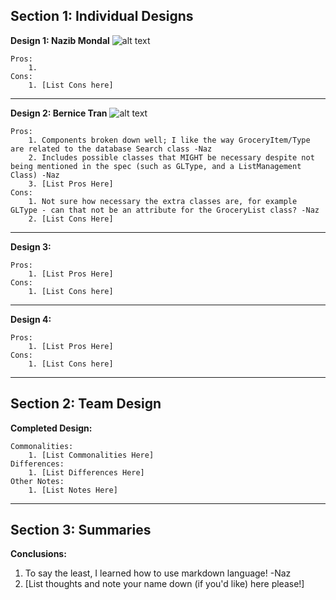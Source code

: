 ## Section 1: Individual Designs

[design1]: https://github.com/qc-se-fall2017/370Fall17Team6/blob/master/GroupProject/Design-Individual/DefinitelyNotSona/GroceryListUMLNaz.PNG?raw=true "Grocery List Design 1 - Nazib Mondal"
[design2]: https://github.com/qc-se-fall2017/370Fall17Team6/blob/master/GroupProject/Design-Individual/BerniceTran/GroceryListManager.png "Grocery List Design 2 - Bernice Tran"

**Design 1: Nazib Mondal**
	![alt text][design1]

	Pros:
		1.		
	Cons:
		1. [List Cons here]
---

**Design 2: Bernice Tran**
	![alt text][design2]

	Pros:
		1. Components broken down well; I like the way GroceryItem/Type are related to the database Search class -Naz
		2. Includes possible classes that MIGHT be necessary despite not being mentioned in the spec (such as GLType, and a ListManagement Class) -Naz
		3. [List Pros Here]
	Cons:
		1. Not sure how necessary the extra classes are, for example GLType - can that not be an attribute for the GroceryList class? -Naz
		2. [List Cons Here]
---
**Design 3:**

	Pros:
		1. [List Pros Here]		
	Cons:
		1. [List Cons here]
---
**Design 4:**

	Pros:
		1. [List Pros Here]		
	Cons:
		1. [List Cons here]

---
## Section 2: Team Design

**Completed Design:**

	Commonalities:
		1. [List Commonalities Here]
	Differences:
		1. [List Differences Here]
	Other Notes:
		1. [List Notes Here]


---
## Section 3: Summaries

**Conclusions:**

1. To say the least, I learned how to use markdown language! -Naz
2. [List thoughts and note your name down (if you'd like) here please!]
